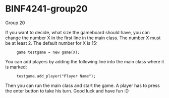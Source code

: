 # BINF4241-group20
Group 20

If you want to decide, what size the gameboard should
have, you can change the number X in the first line
in the main class. The number X must be at least 2.
The default number for X is 15:

         game testgame = new game(X);

You can add players by adding the following line
into the main class where it is marked:

         testgame.add_player("Player Name");

Then you can run the main class and start the game.
A player has to press the enter button to take his turn.
Good luck and have fun :D